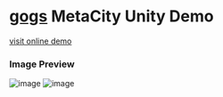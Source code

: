 # [gogs](https://github.com/metagogs/gogs) MetaCity Unity Demo

[visit online demo](https://metagogs.github.io/metacity/)

### Image Preview

![image](images/image1.png)
![image](images/image2.png)
